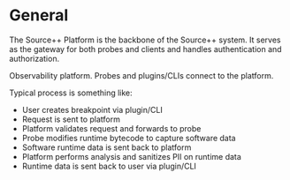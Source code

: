 # General

The Source++ Platform is the backbone of the Source++ system. It serves as the gateway for both probes and clients and
handles authentication and authorization.

Observability platform. Probes and plugins/CLIs connect to the platform.

Typical process is something like:

- User creates breakpoint via plugin/CLI
- Request is sent to platform
- Platform validates request and forwards to probe
- Probe modifies runtime bytecode to capture software data
- Software runtime data is sent back to platform
- Platform performs analysis and sanitizes PII on runtime data
- Runtime data is sent back to user via plugin/CLI
